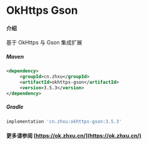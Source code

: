 # OkHttps Gson

#### 介绍

基于 OkHttps 与 Gson 集成扩展


##### Maven

```xml
<dependency>
     <groupId>cn.zhxu</groupId>
     <artifactId>okhttps-gson</artifactId>
     <version>3.5.3</version>
</dependency>
```

##### Gradle

```groovy
implementation 'cn.zhxu:okhttps-gson:3.5.3'
```

#### 更多请参阅 [https://ok.zhxu.cn/](https://ok.zhxu.cn/)

